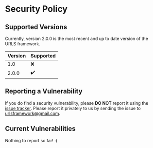 # Security Policy

## Supported Versions

Currently, version 2.0.0 is the most recent and up to date version of the URLS framework.

| Version | Supported          |
| ------- | ------------------ |
|   1.0   | :x: |
|   2.0.0   | :heavy_check_mark: |

## Reporting a Vulnerability

If you do find a security vulnerability, please **DO NOT** report it using the [issue tracker](https://github.com/urls-framework/URLS/issues). Please report it privately to us by sending the issue to [urlsframework@gmail.com](mailto:urlsframework@gmail.com).

## Current Vulnerabilities
Nothing to report so far! :)
